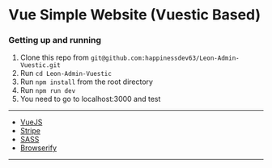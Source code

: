 # Vue Simple Website (Vuestic Based)

### Getting up and running

1.  Clone this repo from `git@github.com:happinessdev63/Leon-Admin-Vuestic.git`
2.  Run `cd Leon-Admin-Vuestic`
3.  Run `npm install` from the root directory
4.  Run `npm run dev`
5.  You need to go to localhost:3000 and test

---

* [VueJS](https://vuejs.org/v2/guide/)
* [Stripe](https://stripe.com/)
* [SASS](http://sass-lang.com/)
* [Browserify](http://browserify.org/)

---
